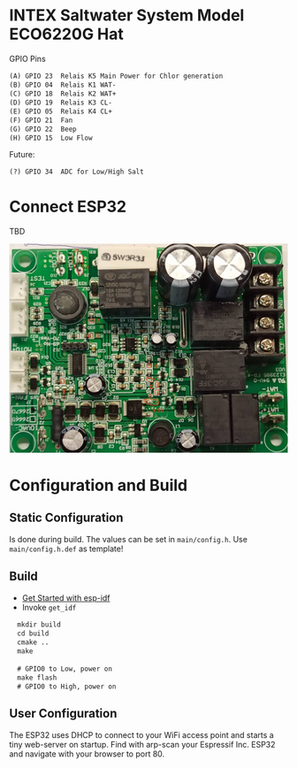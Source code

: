 # INTEX Saltwater System Model ECO6220G Hat

GPIO Pins

```
(A) GPIO 23  Relais K5 Main Power for Chlor generation
(B) GPIO 04  Relais K1 WAT-
(C) GPIO 18  Relais K2 WAT+
(D) GPIO 19  Relais K3 CL-
(E) GPIO 05  Relais K4 CL+
(F) GPIO 21  Fan
(G) GPIO 22  Beep  
(H) GPIO 15  Low Flow
```

Future:
```
(?) GPIO 34  ADC for Low/High Salt
```

# Connect ESP32

TBD

![ECO6220G main board](https://github.com/cspiel1/pool/blob/main/img.jpeg "ECO6220G main board")

# Configuration and Build

## Static Configuration

Is done during build. The values can be set in `main/config.h`. Use
`main/config.h.def` as template!

## Build

- [Get Started with esp-idf](https://docs.espressif.com/projects/esp-idf/en/latest/esp32/get-started)
- Invoke `get_idf`
```
  mkdir build
  cd build
  cmake ..
  make

  # GPIO0 to Low, power on
  make flash
  # GPIO0 to High, power on
```

## User Configuration

The ESP32 uses DHCP to connect to your WiFi access point and starts a tiny
web-server on startup. Find with arp-scan your Espressif Inc. ESP32 and
navigate with your browser to port 80.
